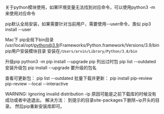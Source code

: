 关于python模块使用，如果环境变量无法找到对应命令，可以使用python3 -m <command>来使用对应命令

pip默认全局安装，如果需要针对当前用户，需要使用--user命令，类似
pip3 install --user <package>

Mac下
pip全局下bin目录
/usr/local/opt/python@3.9/Frameworks/Python.framework/Versions/3.9/bin
pip用户安装模块目录
安装在`/Users/arvin/Library/Python/3.8/bin`

升级pip
python3 -m pip install --upgrade pip
列出过时包
pip list --outdated
安装升级包
pip install --upgrade 要升级的包名

查看可更新包：
pip list  --outdated
批量下载并更新：
pip install pip-review
pip-review --local --interactive


WARNING: Ignoring invalid distribution -ip
原因可能是之前下载库的时候没有成功或者中途退出。
解决方法：
到提示的目录site-packages下删除~ip开头的目录。
然后pip重新安装库即可。